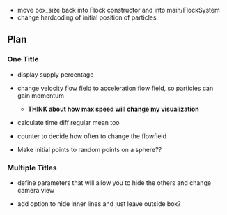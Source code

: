 
* move box_size back into Flock constructor and into main/FlockSystem
* change hardcoding of initial position of particles
## Plan
### One Title
* display supply percentage
* change velocity flow field to acceleration flow field, so particles can gain momentum
    * **THINK about how max speed will change my visualization**

* calculate time diff regular mean too
* counter to decide how often to change the flowfield

* Make initial points to random points on a sphere?? 

### Multiple Titles
* define parameters that will allow you to hide the others and change camera view

* add option to hide inner lines and just leave outside box?


